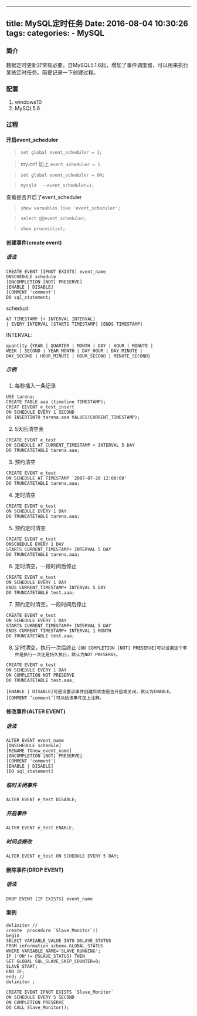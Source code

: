-----
title: MySQL定时任务
Date: 2016-08-04 10:30:26
tags: 
categories: 
    - MySQL
-----

### 简介

数据定时更新非常有必要，自MySQL5.1.6起，增加了事件调度器，可以用来执行某些定时任务。简要记录一下创建过程。

<!-- more -->

### 配置

1. windows10
2. MySQL5.6

### 过程

#### 开启event_scheduler

> `set global event_scheduler = 1;`

> my.cnf 加上 `event_scheduler = 1`

> `set global event_scheduler = ON;`

> `mysqld  --event_scheduler=1;`

查看是否开启了event_scheduler

> `show varuables like 'event_scheduler';`

> `select @@event_scheduler;`

> `show processlist;`


#### 创建事件(create event)

##### 语法

```
CREATE EVENT [IFNOT EXISTS] event_name
ONSCHEDULE schedule
[ONCOMPLETION [NOT] PRESERVE]
[ENABLE | DISABLE]
[COMMENT 'comment']
DO sql_statement;
```

schedual:

```
AT TIMESTAMP [+ INTERVAL INTERVAL]
| EVERY INTERVAL [STARTS TIMESTAMP] [ENDS TIMESTAMP]
```

INTERVAL:

```
quantity {YEAR | QUARTER | MONTH | DAY | HOUR | MINUTE |
WEEK | SECOND | YEAR_MONTH | DAY_HOUR | DAY_MINUTE |
DAY_SECOND | HOUR_MINUTE | HOUR_SECOND | MINUTE_SECOND}
```

##### 示例

1. 每秒插入一条记录
```
USE tarena;
CREATE TABLE aaa (timeline TIMESTAMP);
CREAT EEVENT e_test_insert
ON SCHEDULE EVERY 1 SECOND
DO INSERTINTO tarena.aaa VALUES(CURRENT_TIMESTAMP);
```

2. 5天后清空表
```
CREATE EVENT e_test
ON SCHEDULE AT CURRENT_TIMESTAMP + INTERVAL 5 DAY
DO TRUNCATETABLE tarena.aaa;
```

3. 预约清空
```
CREATE EVENT e_test
ON SCHEDULE AT TIMESTAMP '2007-07-20 12:00:00'
DO TRUNCATETABLE tarena.aaa;
```

4. 定时清空
```
CREATE EVENT e_test
ON SCHEDULE EVERY 1 DAY
DO TRUNCATETABLE tarena.aaa;
```

5. 预约定时清空
```
CREATE EVENT e_test
ONSCHEDULE EVERY 1 DAY
STARTS CURRENT_TIMESTAMP+ INTERVAL 5 DAY
DO TRUNCATETABLE tarena.aaa;
```

6. 定时清空，一段时间后停止
```
CREATE EVENT e_test
ON SCHEDULE EVERY 1 DAY
ENDS CURRENT_TIMESTAMP+ INTERVAL 5 DAY
DO TRUNCATETABLE test.aaa;
```

7. 预约定时清空，一段时间后停止
```
CREATE EVENT e_test
ON SCHEDULE EVERY 1 DAY
STARTS CURRENT_TIMESTAMP+ INTERVAL 5 DAY
ENDS CURRENT_TIMESTAMP+ INTERVAL 1 MONTH
DO TRUNCATETABLE test.aaa;
```

8. 定时清空，执行一次后终止
`[ON COMPLETION [NOT] PRESERVE]可以设置这个事件是执行一次还是持久执行，默认为NOT PRESERVE。`
```
CREATE EVENT e_test
ON SCHEDULE EVERY 1 DAY
ON COMPLETION NOT PRESERVE
DO TRUNCATETABLE test.aaa;
```

`[ENABLE | DISABLE]可是设置该事件创建后状态是否开启或关闭，默认为ENABLE。
　　[COMMENT ‘comment’]可以给该事件加上注释。`

#### 修改事件(ALTER EVENT)

##### 语法

```
ALTER EVENT event_name
[ONSCHEDULE schedule]
[RENAME TOnew_event_name]
[ONCOMPLETION [NOT] PRESERVE]
[COMMENT 'comment']
[ENABLE | DISABLE]
[DO sql_statement]
```

##### 临时关闭事件

`ALTER EVENT e_test DISABLE;`

##### 开启事件

`ALTER EVENT e_test ENABLE;`

##### 时间点修改

`ALTER EVENT e_test ON SCHEDULE EVERY 5 DAY;`

#### 删除事件(DROP EVENT)

##### 语法

`DROP EVENT [IF EXISTS] event_name`

#### 案例

```
delimiter //
create  procedure `Slave_Monitor`()
begin
SELECT VARIABLE_VALUE INTO @SLAVE_STATUS
FROM information_schema.GLOBAL_STATUS
WHERE VARIABLE_NAME='SLAVE_RUNNING';
IF ('ON'!= @SLAVE_STATUS) THEN
SET GLOBAL SQL_SLAVE_SKIP_COUNTER=0;
SLAVE START;
END IF;
end; //
delimiter ;
```


```
CREATE EVENT IFNOT EXISTS `Slave_Monitor`
ON SCHEDULE EVERY 5 SECOND
ON COMPLETION PRESERVE
DO CALL Slave_Monitor();
```